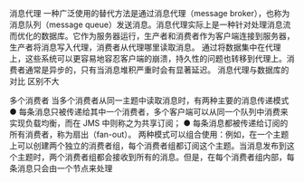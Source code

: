 消息代理
一种广泛使用的替代方法是通过消息代理（message broker），也称为消息队列（message queue）发送消息。消息代理实际上是一种针对处理消息流而优化的数据库。它作为服务器运行，生产者和消费者作为客户端连接到服务器，生产者将消息写入代理，消费者从代理哪里读取消息。
通过将数据集中在代理上，这些系统可以更容易地容忍客户端的崩溃，持久性的问题也转移到代理上。消费者通常是异步的，只有当消息堆积严重时会有显著延迟。
消息代理与数据库的对比
区别不大

多个消费者
当多个消费者从同一主题中读取消息时，有两种主要的消息传递模式
● 每条消息只被传递给其中一个消费者，多个客户端可以从同一个队列中消费来实现负载均衡，而在 JMS 中则称之为共享订阅；
● 每条消息都被传递给订阅的所有消费者，称为扇出（fan-out）。
两种模式可以组合使用：例如，在一个主题上可以创建两个独立的消费者组，每个消费者组都订阅这个主题。当消息发布到这个主题时，两个消费者组都会接收到所有的消息。但是，在每个消费者组内部，每条消息只会由一个节点来处理
